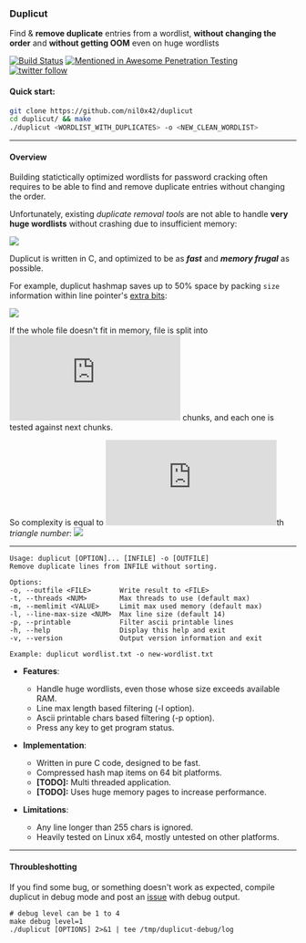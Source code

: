 ### Duplicut ###

Find & **remove duplicate** entries from a wordlist, **without changing the order** and **without getting
OOM** even on huge wordlists

[![Build Status](https://secure.travis-ci.org/nil0x42/duplicut.png?branch=master)](http://travis-ci.org/nil0x42/duplicut)
[![Mentioned in Awesome Penetration Testing](https://awesome.re/mentioned-badge.svg)](https://github.com/enaqx/awesome-pentest)
[![twitter follow](https://img.shields.io/twitter/follow/nil0x42?label=Follow%20nil0x42%20%21&style=social)](https://twitter.com/intent/follow?screen_name=nil0x42)

#### Quick start:
```sh
git clone https://github.com/nil0x42/duplicut
cd duplicut/ && make
./duplicut <WORDLIST_WITH_DUPLICATES> -o <NEW_CLEAN_WORDLIST>
```

---------------------------------------------------------------------
#### Overview ####

Building statictically optimized wordlists for password
cracking often requires to be able to find and remove
duplicate entries without changing the order.

Unfortunately, existing *duplicate removal tools* are not
able to handle **very huge wordlists** without crashing
due to insufficient memory:

![][img-1-comparison]



Duplicut is written in C, and optimized to be as
_**fast**_ and _**memory frugal**_ as possible.

For example, duplicut hashmap saves up to 50% space by packing
`size` information within line pointer's [extra bits][tagged-pointer]:

![][img-2-line-struct]



If the whole file doesn't fit in memory, file is split into 
![][latex-n] chunks, and each one is tested against next chunks.

So complexity is equal to ![][latex-n]th *triangle number*:
![][img-3-chunked-processing]


---------------------------------------------------------------------
```
Usage: duplicut [OPTION]... [INFILE] -o [OUTFILE]
Remove duplicate lines from INFILE without sorting.

Options:
-o, --outfile <FILE>       Write result to <FILE>
-t, --threads <NUM>        Max threads to use (default max)
-m, --memlimit <VALUE>     Limit max used memory (default max)
-l, --line-max-size <NUM>  Max line size (default 14)
-p, --printable            Filter ascii printable lines
-h, --help                 Display this help and exit
-v, --version              Output version information and exit

Example: duplicut wordlist.txt -o new-wordlist.txt
```

* **Features**:
    - Handle huge wordlists, even those whose size exceeds available RAM.
    - Line max length based filtering (-l option).
    - Ascii printable chars based filtering (-p option).
    - Press any key to get program status.

* **Implementation**:
    - Written in pure C code, designed to be fast.
    - Compressed hash map items on 64 bit platforms.
    - **[TODO]:** Multi threaded application.
    - **[TODO]:** Uses huge memory pages to increase performance.

* **Limitations**:
    - Any line longer than 255 chars is ignored.
    - Heavily tested on Linux x64, mostly untested on other platforms.

---------------------------------------------------------------------
#### Throubleshotting ####

If you find some bug, or something doesn't work as expected,
compile duplicut in debug mode and post an [issue] with debug output.
```
# debug level can be 1 to 4
make debug level=1
./duplicut [OPTIONS] 2>&1 | tee /tmp/duplicut-debug/log
```


[img-1-comparison]: data/img/1-comparison.png
[img-2-line-struct]: data/img/2-line-struct.png
[img-3-chunked-processing]: data/img/3-chunked-processing.png

[issue]: https://github.com/nil0x42/duplicut/issues
[tagged-pointer]: https://en.wikipedia.org/wiki/Tagged_pointer

[latex-n]: http://www.sciweavers.org/tex2img.php?fs=15&eq=n
[latex-nth-triangle]: http://www.sciweavers.org/tex2img.php?fs=32&eq=%5Csum_%7Bk%3D1%7D%5Enk
